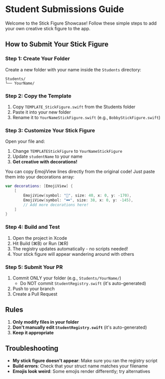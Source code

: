 # Student Submissions Guide

Welcome to the Stick Figure Showcase! Follow these simple steps to add your own creative stick figure to the app.

## How to Submit Your Stick Figure

### Step 1: Create Your Folder
Create a new folder with your name inside the `Students` directory:
```
Students/
└── YourName/
```

### Step 2: Copy the Template
1. Copy `TEMPLATE_StickFigure.swift` from the Students folder
2. Paste it into your new folder
3. Rename it to `YourNameStickFigure.swift` (e.g., `BobbyStickFigure.swift`)

### Step 3: Customize Your Stick Figure
Open your file and:
1. Change `TEMPLATEStickFigure` to `YourNameStickFigure`
2. Update `studentName` to your name
3. **Get creative with decorations!** 

You can copy EmojiView lines directly from the original code! Just paste them into your decorations array:
```swift
var decorations: [EmojiView] {
    [
        EmojiView(symbol: "🧢", size: 40, x: 0, y: -170),
        EmojiView(symbol: "🕶️", size: 38, x: 0, y: -145),
        // Add more decorations here!
    ]
}
```

### Step 4: Build and Test
1. Open the project in Xcode
2. Hit Build (⌘B) or Run (⌘R)
3. The registry updates automatically - no scripts needed!
4. Your stick figure will appear wandering around with others

### Step 5: Submit Your PR
1. Commit ONLY your folder (e.g., `Students/YourName/`)
   - Do NOT commit `StudentRegistry.swift` (it's auto-generated)
2. Push to your branch
3. Create a Pull Request

## Rules

1. **Only modify files in your folder**
2. **Don't manually edit `StudentRegistry.swift`** (it's auto-generated)
3. **Keep it appropriate**

## Troubleshooting

- **My stick figure doesn't appear**: Make sure you ran the registry script
- **Build errors**: Check that your struct name matches your filename
- **Emojis look weird**: Some emojis render differently; try alternatives   
